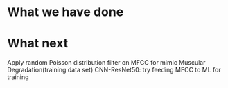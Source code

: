 # What we have done





# What next
Apply random Poisson distribution filter on MFCC for mimic Muscular Degradation(training data set)
CNN-ResNet50: try feeding MFCC to ML for training 

